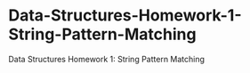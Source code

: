# Data-Structures-Homework-1-String-Pattern-Matching
Data Structures Homework 1: String Pattern Matching
